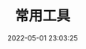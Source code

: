 ---
pageComponent: 
  name: Catalogue
  data: 
    key: 50.常用工具
    imgUrl: https://cdn.addai.cn/博客/网站使用/books.png
    description: 工具使用方式记录
title: 常用工具
date: 2022-05-01 23:03:25
permalink: /tools
sidebar: false
article: false
comment: false
editLink: false
---